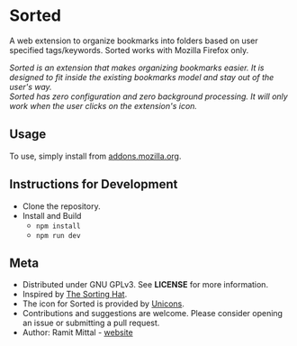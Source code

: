 # Sorted
A web extension to organize bookmarks into folders based on user specified tags/keywords. Sorted works with Mozilla Firefox only.  

*Sorted is an extension that makes organizing bookmarks easier. It is designed to fit inside the existing bookmarks model and stay out of the user's way.  
Sorted has zero configuration and zero background processing. It will only work when the user clicks on the extension's icon.*

## Usage
To use, simply install from [addons.mozilla.org](https://addons.mozilla.org/en-US/firefox/addon/sorted/).  

## Instructions for Development
* Clone the repository.
* Install and Build
    * `npm install`
    * `npm run dev`

## Meta
* Distributed under GNU GPLv3. See **LICENSE** for more information.
* Inspired by [The Sorting Hat](https://harrypotter.fandom.com/wiki/Sorting_Hat).
* The icon for Sorted is provided by [Unicons](https://iconscout.com/unicons).
* Contributions and suggestions are welcome. Please consider opening an issue or submitting a pull request.
* Author: Ramit Mittal - [website](https://www.ramitmittal.com)
